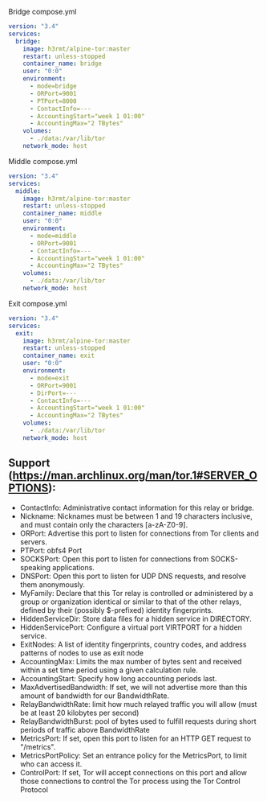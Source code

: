 Bridge compose.yml
```yaml
version: "3.4"
services:
  bridge:
    image: h3rmt/alpine-tor:master
    restart: unless-stopped
    container_name: bridge
    user: "0:0"
    environment:
      - mode=bridge
      - ORPort=9001
      - PTPort=8000
      - ContactInfo=---
      - AccountingStart="week 1 01:00"
      - AccountingMax="2 TBytes"
    volumes:
      - ./data:/var/lib/tor
    network_mode: host
```

Middle compose.yml
```yaml
version: "3.4"
services:
  middle:
    image: h3rmt/alpine-tor:master
    restart: unless-stopped
    container_name: middle
    user: "0:0"
    environment:
      - mode=middle
      - ORPort=9001
      - ContactInfo=---
      - AccountingStart="week 1 01:00"
      - AccountingMax="2 TBytes"
    volumes:
      - ./data:/var/lib/tor
    network_mode: host
```

Exit compose.yml
```yaml
version: "3.4"
services:
  exit:
    image: h3rmt/alpine-tor:master
    restart: unless-stopped
    container_name: exit
    user: "0:0"
    environment:
      - mode=exit
      - ORPort=9001
      - DirPort=---
      - ContactInfo=---
      - AccountingStart="week 1 01:00"
      - AccountingMax="2 TBytes"
    volumes:
      - ./data:/var/lib/tor
    network_mode: host
```
## Support (https://man.archlinux.org/man/tor.1#SERVER_OPTIONS):
- ContactInfo: Administrative contact information for this relay or bridge.
- Nickname: Nicknames must be between 1 and 19 characters inclusive, and must contain only the characters [a-zA-Z0-9].
- ORPort: Advertise this port to listen for connections from Tor clients and servers.
- PTPort: obfs4 Port
- SOCKSPort: Open this port to listen for connections from SOCKS-speaking applications.
- DNSPort: Open this port to listen for UDP DNS requests, and resolve them anonymously.
- MyFamily: Declare that this Tor relay is controlled or administered by a group or organization identical or similar to that of the other relays, defined by their (possibly $-prefixed) identity fingerprints.
- HiddenServiceDir: Store data files for a hidden service in DIRECTORY.
- HiddenServicePort: Configure a virtual port VIRTPORT for a hidden service.
- ExitNodes: A list of identity fingerprints, country codes, and address patterns of nodes to use as exit node
- AccountingMax: Limits the max number of bytes sent and received within a set time period using a given calculation rule.
- AccountingStart: Specify how long accounting periods last.
- MaxAdvertisedBandwidth: If set, we will not advertise more than this amount of bandwidth for our BandwidthRate.
- RelayBandwidthRate: limit how much relayed traffic you will allow (must be at least 20 kilobytes per second)
- RelayBandwidthBurst: pool of bytes used to fulfill requests during short periods of traffic above BandwidthRate
- MetricsPort: If set, open this port to listen for an HTTP GET request to "/metrics".
- MetricsPortPolicy: Set an entrance policy for the MetricsPort, to limit who can access it.
- ControlPort: If set, Tor will accept connections on this port and allow those connections to control the Tor process using the Tor Control Protocol
